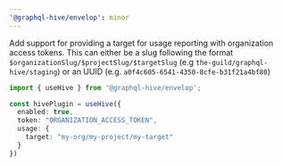 ```yaml
---
'@graphql-hive/envelop': minor
---
```


Add support for providing a target for usage reporting with organization access tokens.
This can either be a slug following the format `$organizationSlug/$projectSlug/$targetSlug` (e.g `the-guild/graphql-hive/staging`)
or an UUID (e.g. `a0f4c605-6541-4350-8cfe-b31f21a4bf80`)

```ts
import { useHive } from '@graphql-hive/envelop';

const hivePlugin = useHive({
  enabled: true,
  token: "ORGANIZATION_ACCESS_TOKEN",
  usage: {
    target: "my-org/my-project/my-target"
  }
})
```

